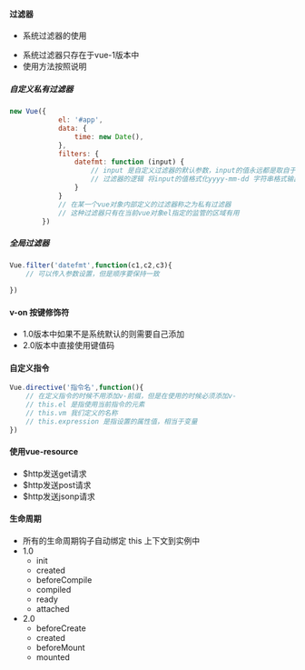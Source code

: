 #### 过滤器

- 系统过滤器的使用
 + 系统过滤器只存在于vue-1版本中
 + 使用方法按照说明

##### 自定义私有过滤器 
```javascript
new Vue({
            el: '#app',
            data: {
                time: new Date(),
            },
            filters: {
                datefmt: function (input) {
                    // input 是自定义过滤器的默认参数，input的值永远都是取自于 | 左边的内容
                    // 过滤器的逻辑 将input的值格式化yyyy-mm-dd 字符串格式输出
                }
            }
            // 在某一个vue对象内部定义的过滤器称之为私有过滤器
            // 这种过滤器只有在当前vue对象el指定的监管的区域有用
        })
```
##### 全局过滤器 
```javascript
Vue.filter('datefmt',function(c1,c2,c3){
    // 可以传入参数设置，但是顺序要保持一致

})
```
#### v-on 按键修饰符
- 1.0版本中如果不是系统默认的则需要自己添加
- 2.0版本中直接使用键值码

#### 自定义指令
```javascript
Vue.directive('指令名',function(){
    // 在定义指令的时候不用添加v-前缀，但是在使用的时候必须添加v-
    // this.el 是指使用当前指令的元素
    // this.vm 我们定义的名称
    // this.expression 是指设置的属性值，相当于变量
})
``` 
#### 使用vue-resource
- $http发送get请求
- $http发送post请求
- $http发送jsonp请求

#### 生命周期
- 所有的生命周期钩子自动绑定 this 上下文到实例中
- 1.0 
    + init
    + created
    + beforeCompile
    + compiled
    + ready
    + attached
- 2.0
    + beforeCreate
    + created
    + beforeMount
    + mounted


